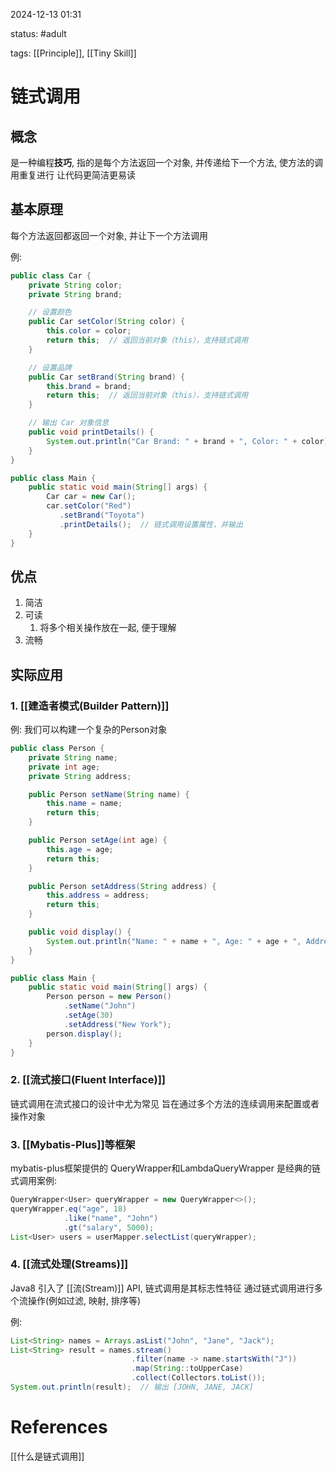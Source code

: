 2024-12-13    01:31

status: #adult 

tags: [[Principle]], [[Tiny Skill]]


# 链式调用

## 概念

是一种编程**技巧**, 指的是每个方法返回一个对象, 并传递给下一个方法, 使方法的调用重复进行
让代码更简洁更易读
## 基本原理

每个方法返回都返回一个对象, 并让下一个方法调用

例: 
```java
public class Car {
    private String color;
    private String brand;

    // 设置颜色
    public Car setColor(String color) {
        this.color = color;
        return this;  // 返回当前对象（this），支持链式调用
    }

    // 设置品牌
    public Car setBrand(String brand) {
        this.brand = brand;
        return this;  // 返回当前对象（this），支持链式调用
    }

    // 输出 Car 对象信息
    public void printDetails() {
        System.out.println("Car Brand: " + brand + ", Color: " + color);
    }
}

public class Main {
    public static void main(String[] args) {
        Car car = new Car();
        car.setColor("Red")
           .setBrand("Toyota")
           .printDetails();  // 链式调用设置属性，并输出
    }
}

```

## 优点

1. 简洁
2. 可读
	1. 将多个相关操作放在一起, 便于理解
3. 流畅

## 实际应用

### 1. [[建造者模式(Builder Pattern)]]

例: 我们可以构建一个复杂的Person对象

```java
public class Person {
    private String name;
    private int age;
    private String address;

    public Person setName(String name) {
        this.name = name;
        return this;
    }

    public Person setAge(int age) {
        this.age = age;
        return this;
    }

    public Person setAddress(String address) {
        this.address = address;
        return this;
    }

    public void display() {
        System.out.println("Name: " + name + ", Age: " + age + ", Address: " + address);
    }
}

public class Main {
    public static void main(String[] args) {
        Person person = new Person()
            .setName("John")
            .setAge(30)
            .setAddress("New York");
        person.display();
    }
}

```


### 2. [[流式接口(Fluent Interface)]]

链式调用在流式接口的设计中尤为常见
旨在通过多个方法的连续调用来配置或者操作对象

### 3. [[Mybatis-Plus]]等框架

mybatis-plus框架提供的 QueryWrapper和LambdaQueryWrapper 是经典的链式调用案例:

```java
QueryWrapper<User> queryWrapper = new QueryWrapper<>();
queryWrapper.eq("age", 18)
            .like("name", "John")
            .gt("salary", 5000);
List<User> users = userMapper.selectList(queryWrapper);

```

### 4. [[流式处理(Streams)]]

Java8 引入了 [[流(Stream)]] API, 链式调用是其标志性特征
通过链式调用进行多个流操作(例如过滤, 映射, 排序等)

例: 
```java
List<String> names = Arrays.asList("John", "Jane", "Jack");
List<String> result = names.stream()
                           .filter(name -> name.startsWith("J"))
                           .map(String::toUpperCase)
                           .collect(Collectors.toList());
System.out.println(result);  // 输出 [JOHN, JANE, JACK]

```


# References

[[什么是链式调用]]